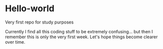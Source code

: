# Hello-world
Very first repo for study purposes

Currently I find all this coding stuff to be extremely confusing... but then I remember this is only the very first week.  Let's hope things become clearer over time.
